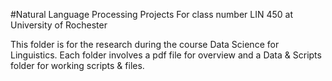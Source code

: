 #Natural Language Processing Projects
For class number LIN 450 at University of Rochester

This folder is for the research during the course Data Science for Linguistics.
Each folder involves a pdf file for overview and a Data & Scripts folder for working scripts & files.
